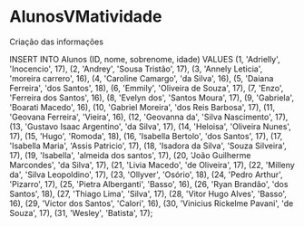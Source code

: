 # AlunosVMatividade

Criação das informações

INSERT INTO Alunos (ID, nome, sobrenome, idade)
VALUES
(1, 'Adrielly', 'Inocencio', 17),
(2, 'Andrey', 'Sousa Tristão', 17),
(3, 'Annely Leticia', 'moreira carrero', 16),
(4, 'Caroline Camargo', 'da Silva', 16),
(5, 'Daiana Ferreira', 'dos Santos', 18),
(6, 'Emmily', 'Oliveira de Souza', 17),
(7, 'Enzo', 'Ferreira dos Santos', 16),
(8, 'Evelyn dos', 'Santos Moura', 17),
(9, 'Gabriela', 'Boarati Macedo', 16),
(10, 'Gabriel Moreira', 'dos Reis Barbosa', 17),
(11, 'Geovana Ferreira', 'Vieira', 16),
(12, 'Geovanna da', 'Silva Nascimento', 17),
(13, 'Gustavo Isaac Argentino', 'da Silva', 17),
(14, 'Heloisa', 'Oliveira Nunes', 17),
(15, 'Hugo', 'Romoda', 18),
(16, 'Isabella Bertolo', 'dos Santos', 17),
(17, 'Isabella Maria', 'Assis Patricio', 17),
(18, 'Isadora da Silva', 'Souza Silveira', 17),
(19, 'Isabella', 'almeida dos santos', 17),
(20, 'João Guilherme Marcondes', 'da Silva', 17),
(21, 'Livia Macedo', 'de Oliveira', 17),
(22, 'Milleny da', 'Silva Leopoldino', 17),
(23, 'Ollyver', 'Osório', 18),
(24, 'Pedro Arthur', 'Pizarro', 17),
(25, 'Pietra Alberganti', 'Basso', 16),
(26, 'Ryan Brandão', 'dos Santos', 18),
(27, 'Thiago Lima', 'Silva', 17),
(28, 'Vitor Hugo Alves', 'Basso', 16),
(29, 'Victor dos Santos', 'Calori', 16),
(30, 'Vinicius Rickelme Pavani', 'de Souza', 17),
(31, 'Wesley', 'Batista', 17);
